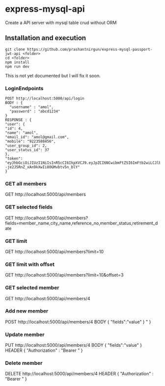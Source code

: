 # express-mysql-api
Create a API server with mysql table crud without ORM

## Installation and execution
```
git clone https://github.com/prashantnirgun/express-mysql-passport-jwt-api <folder>
cd <folder>
npm install
npm run dev
```
This is not yet documented but I will fix it soon.
### LoginEndpoints
```
POST http://localhost:5000/api/login 
BODY : {
  "username" : "amol",
  "password" : "abcd1234"
}
RESPONSE : {
"user": {
"id": 4,
"name": "amol",
"email_id": "amol@gmail.com",
"mobile": "9223588456",
"user_group_id": 2,
"user_status_id": 37
},
"token": "eyJhbGciOiJIUzI1NiIsInR5cCI6IkpXVCJ9.eyJpZCI6NCwibmFtZSI6ImFtb2wiLCJlbWFpbF9pZCI6ImFtb2xAZ21haWwuY29tIiwibW9iaWxlIjoiOTIyMzU4ODQ1NiIsInVzZXJfZ3JvdXBfaWQiOjIsInVzZXJfc3RhdHVzX2lkIjozNywiaWF0IjoxNTYwODMzMjQ1LCJleHAiOjE1NjE0MzgwNDV9.scdk9Lmfv--je2J5RnZ_xAn9kXwIi8OGMvbtv5n_blY"
}
```
### GET all members
GET http://localhost:5000/api/members
### GET selected fields
GET http://localhost:5000/api/members?fields=member_name,city_name,reference_no,member_status,retirement_date 
### GET limit
GET http://localhost:5000/api/members?limit=10
### GET limit with offset
GET http://localhost:5000/api/members?limit=10&offset=3
### GET selected member
GET http://localhost:5000/api/members/4
### Add new member
POST http://localhost:5000/api/members/4
BODY { "fields":"value" }
<COPY PASTE TOKEN RECEIVED AFTER LOGIN>"
}
### Update member
PUT http://localhost:5000/api/members/4
BODY { "fields":"value" }
HEADER { "Authorization" : "Bearer <COPY PASTE TOKEN RECEIVED AFTER LOGIN>"
}
### Delete member
DELETE http://localhost:5000/api/members/4
HEADER { "Authorization" : "Bearer <COPY PASTE TOKEN RECEIVED AFTER LOGIN>"
}
